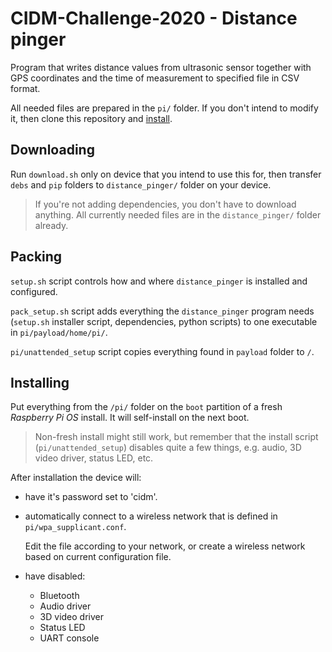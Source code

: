 # CIDM-Challenge-2020 - Distance pinger

Program that writes distance values from ultrasonic sensor together with GPS coordinates and the time of measurement to specified file in CSV format.

All needed files are prepared in the `pi/` folder. If you don't intend to modify it, then clone this repository and [install](#installing).

## Downloading

Run `download.sh` only on device that you intend to use this for, then transfer `debs` and `pip` folders to `distance_pinger/` folder on your device.

> If you're not adding dependencies, you don't have to download anything. All currently needed files are in the `distance_pinger/` folder already.

## Packing

`setup.sh` script controls how and where `distance_pinger` is installed and configured.

`pack_setup.sh` script adds everything the `distance_pinger` program needs (`setup.sh` installer script, dependencies, python scripts) to one executable in `pi/payload/home/pi/`.

`pi/unattended_setup` script copies everything found in `payload` folder to `/`.

## Installing

Put everything from the `/pi/` folder on the `boot` partition of a fresh _Raspberry Pi OS_ install.
It will self-install on the next boot.

> Non-fresh install might still work, but remember that the install script (`pi/unattended_setup`) disables quite a few things, e.g. audio, 3D video driver, status LED, etc.

After installation the device will:

- have it's password set to 'cidm'.
- automatically connect to a wireless network that is defined in `pi/wpa_supplicant.conf`.

  Edit the file according to your network, or create a wireless network based on current configuration file.

- have disabled:
  - Bluetooth
  - Audio driver
  - 3D video driver
  - Status LED
  - UART console
